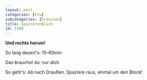 ```yaml
---
layout: post
categories: [Erw]
subcategories: [Draussen]
title: SpazierenBlock
id: 1108
---
```

**Und rechts herum!**

So lang dauert's: 10-60min

Das brauchst du: nur dich

So geht's: Ab nach Draußen. Spaziere raus, einmal um den Block!
